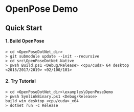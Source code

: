 # OpenPose Demo

## Quick Start

#### 1. Build OpenPose

````dos
> cd <OpenPoseDotNet_dir>
> git submodule update --init --recursive
> cd src\OpenPoseDotNet.Native
> pwsh Build.ps1 <Debug/Release> <cpu/cuda> 64 desktop <2015/2017/2019> <92/100/101>
````

#### 2. Try Tutorial

````dos
> cd <OpenPoseDotNet_dir>\examples\OpenPoseDemo
> pwsh SymlinkBinary.ps1 <Debug/Release> build_win_desktop_<cpu/cuda>_x64
> dotnet run -c Release
````